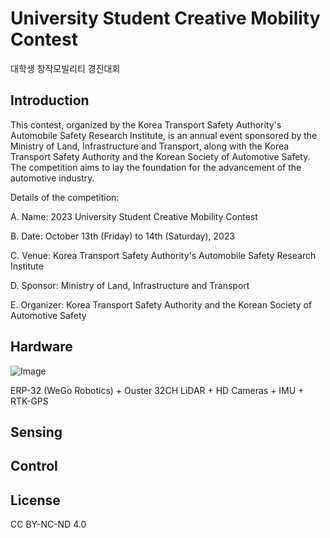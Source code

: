# University Student Creative Mobility Contest
대학생 창작모빌리티 경진대회

## Introduction
This contest, organized by the Korea Transport Safety Authority's Automobile Safety Research Institute, is an annual event sponsored by the Ministry of Land, Infrastructure and Transport, along with the Korea Transport Safety Authority and the Korean Society of Automotive Safety. The competition aims to lay the foundation for the advancement of the automotive industry.

Details of the competition:

A. Name: 2023 University Student Creative Mobility Contest

B. Date: October 13th (Friday) to 14th (Saturday), 2023

C. Venue: Korea Transport Safety Authority's Automobile Safety Research Institute

D. Sponsor: Ministry of Land, Infrastructure and Transport

E. Organizer: Korea Transport Safety Authority and the Korean Society of Automotive Safety

## Hardware

![Image](https://github.com/user-attachments/assets/0b4db66a-b6af-4472-882a-8cbcbf8fe452)

ERP-32 (WeGo Robotics) + Ouster 32CH LiDAR + HD Cameras + IMU + RTK-GPS

## Sensing


## Control

## License
CC BY-NC-ND 4.0
